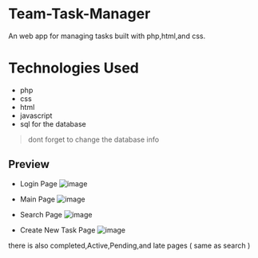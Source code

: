 # Team-Task-Manager
An web app for managing tasks built with php,html,and css.

# Technologies Used
- php
- css
- html
- javascript
- sql for the database

>dont forget to change the database info

## Preview

- Login Page
![image](https://user-images.githubusercontent.com/95927933/233812297-9e4af7ed-6aa6-46db-a62a-7262eb8081d8.png)

- Main Page
![image](https://user-images.githubusercontent.com/95927933/233812312-3f813a34-0b5a-4907-a88e-312ede63b226.png)

- Search Page
![image](https://user-images.githubusercontent.com/95927933/233812327-a6416729-847f-4f8c-ace3-ab743b2e4974.png)

- Create New Task Page
![image](https://user-images.githubusercontent.com/95927933/233812337-29ce1810-c3b8-478a-a292-062f9b065537.png)

there is also completed,Active,Pending,and late pages ( same as search )
